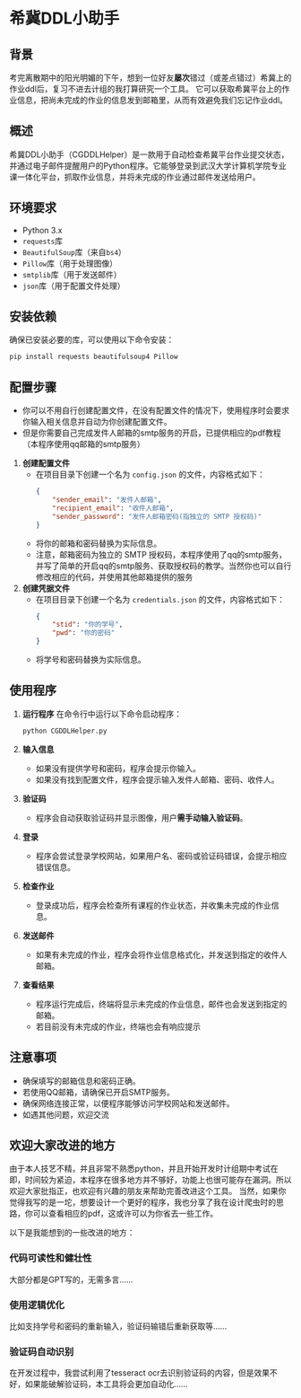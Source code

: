 # 希冀DDL小助手

## 背景

考完离散期中的阳光明媚的下午，想到一位好友**屡次**错过（或差点错过）希冀上的作业ddl后，复习不进去计组的我打算研究一个工具。
它可以获取希冀平台上的作业信息，把尚未完成的作业的信息发到邮箱里，从而有效避免我们忘记作业ddl。

## 概述

希冀DDL小助手（CGDDLHelper）是一款用于自动检查希冀平台作业提交状态，并通过电子邮件提醒用户的Python程序。它能够登录到武汉大学计算机学院专业课一体化平台，抓取作业信息，并将未完成的作业通过邮件发送给用户。

## 环境要求

- Python 3.x
- `requests`库
- `BeautifulSoup`库（来自`bs4`）
- `Pillow`库（用于处理图像）
- `smtplib`库（用于发送邮件）
- `json`库（用于配置文件处理）

## 安装依赖

确保已安装必要的库，可以使用以下命令安装：
```bash
pip install requests beautifulsoup4 Pillow
```

## 配置步骤

- 你可以不用自行创建配置文件，在没有配置文件的情况下，使用程序时会要求你输入相关信息并自动为你创建配置文件。
- 但是你需要自己完成发件人邮箱的smtp服务的开启，已提供相应的pdf教程（本程序使用qq邮箱的smtp服务）

1. **创建配置文件**
   - 在项目目录下创建一个名为 `config.json` 的文件，内容格式如下：
     ```json
     {
         "sender_email": "发件人邮箱",
         "recipient_email": "收件人邮箱",
         "sender_password": "发件人邮箱密码(指独立的 SMTP 授权码)"
     }
     ```
   - 将你的邮箱和密码替换为实际信息。
   - 注意，邮箱密码为独立的 SMTP 授权码，本程序使用了qq的smtp服务，并写了简单的开启qq的smtp服务、获取授权码的教学。当然你也可以自行修改相应的代码，并使用其他邮箱提供的服务
2. **创建凭据文件**
   - 在项目目录下创建一个名为 `credentials.json` 的文件，内容格式如下：
     ```json
     {
         "stid": "你的学号",
         "pwd": "你的密码"
     }
     ```
   - 将学号和密码替换为实际信息。

## 使用程序

1. **运行程序**
   在命令行中运行以下命令启动程序：
   ```bash
   python CGDDLHelper.py
   ```

2. **输入信息**
   - 如果没有提供学号和密码，程序会提示你输入。
   - 如果没有找到配置文件，程序会提示输入发件人邮箱、密码、收件人。

3. **验证码**
   - 程序会自动获取验证码并显示图像，用户**需手动输入验证码**。

4. **登录**
   - 程序会尝试登录学校网站，如果用户名、密码或验证码错误，会提示相应错误信息。

5. **检查作业**
   - 登录成功后，程序会检查所有课程的作业状态，并收集未完成的作业信息。

6. **发送邮件**
   - 如果有未完成的作业，程序会将作业信息格式化，并发送到指定的收件人邮箱。

7. **查看结果**
   - 程序运行完成后，终端将显示未完成的作业信息，邮件也会发送到指定的邮箱。
   - 若目前没有未完成的作业，终端也会有响应提示

## 注意事项

- 确保填写的邮箱信息和密码正确。
- 若使用QQ邮箱，请确保已开启SMTP服务。
- 确保网络连接正常，以便程序能够访问学校网站和发送邮件。
- 如遇其他问题，欢迎交流

## 欢迎大家改进的地方

由于本人技艺不精，并且非常不熟悉python，并且开始开发时计组期中考试在即，时间较为紧迫，本程序在很多地方并不够好，功能上也很可能存在漏洞。所以欢迎大家批指正，也欢迎有兴趣的朋友来帮助完善改进这个工具。
当然，如果你觉得我写的是一坨，想要设计一个更好的程序，我也分享了我在设计爬虫时的思路，你可以查看相应的pdf，这或许可以为你省去一些工作。

以下是我能想到的一些改进的地方：

### 代码可读性和健壮性

大部分都是GPT写的，无需多言......

### 使用逻辑优化

比如支持学号和密码的重新输入，验证码输错后重新获取等......

### 验证码自动识别

在开发过程中，我尝试利用了tesseract ocr去识别验证码的内容，但是效果不好，如果能破解验证码，本工具将会更加自动化......



